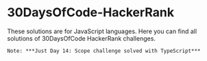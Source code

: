# 30DaysOfCode-HackerRank

These solutions are for JavaScript languages. Here you can find all solutions of 30DaysOfCode HackerRank
challenges. 

``
Note: ***Just Day 14: Scope challenge solved with TypeScript***
``